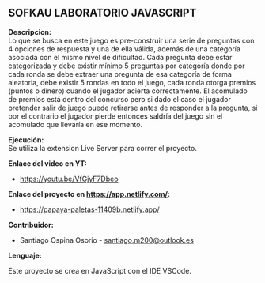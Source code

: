 ## SOFKAU LABORATORIO JAVASCRIPT

**Descripcion:**  
Lo que se busca en este juego es pre-construir una serie de preguntas con 4 opciones de
respuesta y una de ella válida, además de una categoría asociada con el mismo nivel de
dificultad. Cada pregunta debe estar categorizada y debe existir mínimo 5 preguntas por
categoría donde por cada ronda se debe extraer una pregunta de esa categoría de forma
aleatoria, debe existir 5 rondas en todo el juego, cada ronda otorga premios (puntos o dinero)
cuando el jugador acierta correctamente.
El acomulado de premios está dentro del concurso pero si dado el caso el jugador pretender
salir de juego puede retirarse antes de responder a la pregunta, si por el contrario el jugador
pierde entonces saldría del juego sin el acomulado que llevaría en ese momento.

**Ejecución:**  
Se utiliza la extension Live Server para correr el proyecto.

**Enlace del video en YT:**
- https://youtu.be/VfGjyF7Dbeo  

**Enlace del proyecto en https://app.netlify.com/:**
- https://papaya-paletas-11409b.netlify.app/    

**Contribuidor:**
- Santiago Ospina Osorio - santiago.m200@outlook.es

**Lenguaje:**  

Este proyecto se crea en JavaScript con el IDE VSCode.

